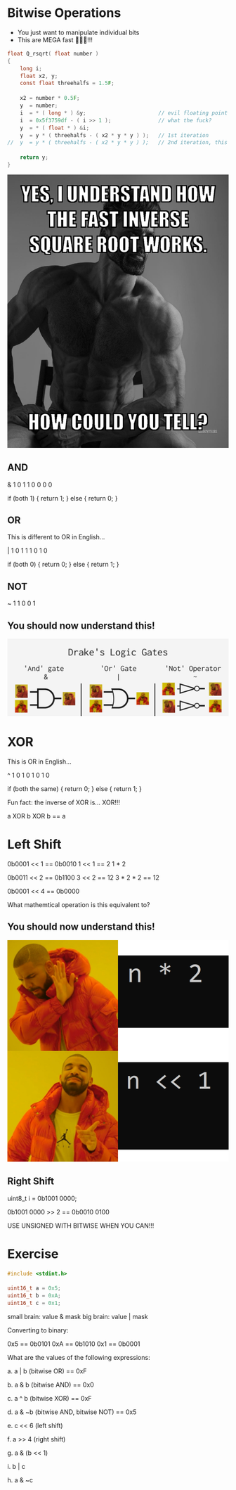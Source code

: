 # Bitwise Operations

- You just want to manipulate individual bits
- This are MEGA fast 🏃🏃🏃!!!

```c
float Q_rsqrt( float number )
{
	long i;
	float x2, y;
	const float threehalfs = 1.5F;

	x2 = number * 0.5F;
	y  = number;
	i  = * ( long * ) &y;                       // evil floating point bit level hacking
	i  = 0x5f3759df - ( i >> 1 );               // what the fuck? 
	y  = * ( float * ) &i;
	y  = y * ( threehalfs - ( x2 * y * y ) );   // 1st iteration
//	y  = y * ( threehalfs - ( x2 * y * y ) );   // 2nd iteration, this can be removed

	return y;
}
```

![fast_inverse_square_root](fast_inverse_square_root.png)



## AND

& 1 0
1 1 0
0 0 0

if (both 1) {
    return 1;
} else {
    return 0;
}


## OR

This is different to OR in English...

| 1 0
1 1 1
0 1 0

if (both 0) {
    return 0;
} else {
    return 1;
}


## NOT

~ 1
1 0
0 1


## You should now understand this!

![logic_gates](logic_gates.png)


# XOR

This is OR in English...

^ 1 0
1 0 1
0 1 0

if (both the same) {
    return 0;
} else {
    return 1;
}

Fun fact: the inverse of XOR is... XOR!!!

a XOR b XOR b == a

# Left Shift

0b0001 << 1 == 0b0010
     1 << 1 == 2
     1 * 2

0b0011 << 2 == 0b1100
     3 << 2 == 12
     3 * 2 * 2 == 12

0b0001 << 4 == 0b0000


What mathemtical operation is this equivalent to?


## You should now understand this!

![left_shift](left_shift.png)

## Right Shift

uint8_t i = 0b1001 0000;

0b1001 0000 >> 2 ==
0b0010 0100

USE UNSIGNED WITH BITWISE WHEN YOU CAN!!!

# Exercise

```c
#include <stdint.h>

uint16_t a = 0x5;
uint16_t b = 0xA;
uint16_t c = 0x1;
```
small brain: value & mask
big brain: value | mask

Converting to binary:

0x5 == 0b0101
0xA == 0b1010
0x1 == 0b0001

What are the values of the following expressions:

a. a | b (bitwise OR) == 0xF


b. a & b (bitwise AND) == 0x0


c. a ^ b (bitwise XOR) == 0xF


d. a & ~b (bitwise AND, bitwise NOT) == 0x5


e. c << 6 (left shift)


f. a >> 4 (right shift)


g. a & (b << 1)


i. b | c


h. a & ~c
